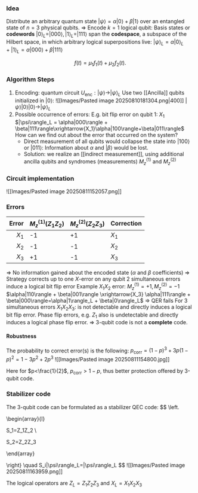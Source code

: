 ### Idea
Distribute an arbitrary quantum state $|\psi \rangle=\alpha|0\rangle+\beta|1\rangle$ over an entangled state of $n=3$ physical qubits.
$\Rightarrow$ Encode $k=1$ logical qubit:
Basis states or **codewords** $|0\rangle_L=|000\rangle, |1\rangle_L=|111\rangle$ span the **codespace**, a subspace of the Hilbert space, in which arbitrary logical superpositions live:
$|\psi\rangle_L=\alpha|0\rangle_L+|1\rangle_L=\alpha|000\rangle + \beta|111\rangle$

$$
    \begin{equation}
        f(t) = \mu_1 f_1(t) + \mu_2 f_2(t).
    \end{equation}
$$


### Algorithm Steps
1. Encoding: quantum circuit $U_\text{enc}: |\psi\rangle\rightarrow|\psi\rangle_L$
	Use two [[Ancilla]] qubits initialized in $|0\rangle$:
	![[Images/Pasted image 20250810181304.png|400]]
	$|\psi\rangle|0\rangle|0\rangle\rightarrow|\psi\rangle_L$
2.  Possible occurrence of errors:
	E.g. bit flip error on qubit 1: $X_1$
	$|\psi\rangle_L = \alpha|000\rangle + \beta|111\rangle\xrightarrow{X_1}\alpha|100\rangle+\beta|011\rangle$
	How can we find out about the error that occurred on the system?
	- Direct measurement of all qubits would collapse the state into $|100\rangle$ or $|011\rangle$: Information about $\alpha$ and $|\beta\rangle$ would be lost.
	- Solution: we realize an [[indirect measurement]], using additional ancilla qubits and syndromes (measurements) $M_z^{(1)}$ and $M_z^{(2)}$

### Circuit implementation

![[Images/Pasted image 20250811152057.png]]

### Errors

| Error | $M_z^{(1)}(Z_1Z_2)$ | $M_z^{(2)}(Z_2Z_3)$ | Correction |
| ----: | :------------------ | :------------------ | ---------- |
| $X_1$ | -1                  | +1                  | $X_1$      |
| $X_2$ | -1                  | -1                  | $X_2$      |
| $X_3$ | +1                  | -1                  | $X_3$      |
$\Rightarrow$ No information gained about the encoded state ($\alpha$ and $\beta$ coefficients)
$\Rightarrow$ Strategy corrects up to one $X$-error on any qubit
2 simultaneous errors induce a logical bit flip error
Example $X_1X_2$ error:
$M_z^{(1)}=+1,M_z^{(2)}=-1$
$\alpha|110\rangle + \beta|001\rangle \xrightarrow{X_3} \alpha|111\rangle + \beta|000\rangle=\alpha|1\rangle_L + \beta|0\rangle_L$
$\Rightarrow$ QER fails
For 3 simultaneous errors $X_1X_2X_3$: is not detectable and directly induces a logical bit flip error.
Phase flip errors, e.g. $Z_1$ also is undetectable and directly induces a logical phase flip error.
$\Rightarrow$ 3-qubit code is not a **complete** code.

#### Robustness
The probability to correct error(s) is the following:
$p_\text{corr}=(1-p)^3+3p(1-p)^2=1-3p^2+2p^3$
![[Images/Pasted image 20250811154800.jpg]]

Here for $p<\frac{1}{2}$, $p_\text{corr} > 1-p$, thus better protection offered by 3-qubit code.

### Stabilizer code
The 3-qubit code can be formulated as a stabilizer QEC code:
$$
\left.

\begin{array}{l}

S_1=Z_1Z_2 \\

S_2=Z_2Z_3

\end{array}

\right\} \quad S_i|\psi\rangle_L=|\psi\rangle_L
$$
![[Images/Pasted image 20250811163959.png]]

The logical operators are $Z_L=Z_1Z_2Z_3$ and $X_L=X_1X_2X_3$
